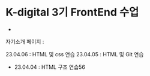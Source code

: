 # K-digital 3기 FrontEnd 수업
+ 
 자기소개 페이지 : 

  23.04.06 : HTML 및 css 연습
  23.04.05 : HTML 및 Git 연습
+ 23.04.04 : HTML 구조 연습56
